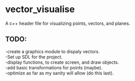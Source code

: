 # vector_visualise
A c++ header file for visualizing points, vectors, and planes.   

## TODO:
-create a graphics module to dispaly vectors.  
  -Set up SDL for the project.  
  -display functions, to create screen, and draw objects.  
-add basic transformations for points (maybe).   
-optimize as far as my sanity will allow (do this last).  
